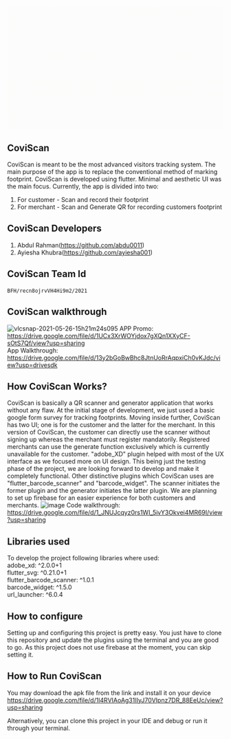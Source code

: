 ![CoviScan](https://github.com/swafwan/CoviScan/blob/main/VERSION%201.gif)
## CoviScan
 CoviScan is meant to be the most advanced visitors tracking system. The main purpose of the app is to replace the conventional method of marking footprint. CoviScan is developed using flutter. Minimal and aesthetic UI was the main focus. Currently, the app is divided into two:
 1) For customer - Scan and record their footprint
 2) For merchant - Scan and Generate QR for recording customers footprint

## CoviScan Developers
  1. Abdul Rahman(https://github.com/abdu0011)
  2. Ayiesha Khubra(https://github.com/ayiesha001)

## CoviScan Team Id
    BFH/recn8ojrvVH4Hi9m2/2021
  
## CoviScan walkthrough
![vlcsnap-2021-05-26-15h21m24s095](https://user-images.githubusercontent.com/84282000/119640409-33b5dc80-be36-11eb-8edd-4c571cf81ee9.png)
 APP Promo: https://drive.google.com/file/d/1UCx3XrWOYjdox7gXQn1XXyCF-sOtS7Qf/view?usp=sharing \
 App Walkthrough: https://drive.google.com/file/d/13y2bGoBwBhc8JtnUoRrAqpxiCh0vKJdc/view?usp=drivesdk
 
  
## How CoviScan Works?
  CoviScan is basically a QR scanner and generator application that works without any flaw. At the initial stage of development, we just used a basic google form survey for tracking footprints. Moving inside further, CoviScan has two UI; one is for the customer and the latter for the merchant. In this version of CoviScan, the customer can directly use the scanner without signing up whereas the merchant must register mandatorily. Registered merchants can use the generate function exclusively which is currently unavailable for the customer. "adobe_XD" plugin helped with most of the UX interface as we focused more on UI design. This being just the testing phase of the project, we are looking forward to develop and make it completely functional. Other distinctive plugins which CoviScan uses are "flutter_barcode_scanner" and "barcode_widget". The scanner initiates the former plugin and the generator initiates the latter plugin. We are planning to set up firebase for an easier experience for both customers and merchants. 
  ![image](https://user-images.githubusercontent.com/84282000/119640033-d3269f80-be35-11eb-8744-1085c8c92f38.png)
Code walkthrough: https://drive.google.com/file/d/1_JNUJcqyz0rs1WI_5ivY3Okvei4MR69I/view?usp=sharing

## Libraries used
  To develop the project following libraries where used:\
  adobe_xd: ^2.0.0+1\
  flutter_svg: ^0.21.0+1\
  flutter_barcode_scanner: ^1.0.1\
  barcode_widget: ^1.5.0\
  url_launcher: ^6.0.4
 
    
## How to configure
  Setting up and configuring this project is pretty easy. You just have to clone this repository and update the plugins using the terminal and you are good to go. As this project does not use firebase at the moment, you can skip setting it.
  
## How to Run CoviScan
   You may download the apk file from the link and install it on your device
        https://drive.google.com/file/d/1l4RVIAoAg31IIyJ70VIpnz7DR_88EeUc/view?usp=sharing 
        
   Alternatively, you can clone this project in your IDE and debug or run it through your terminal.
